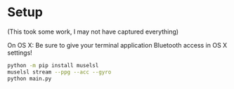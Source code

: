 # Setup
(This took some work, I may not have captured everything)

On OS X: Be sure to give your terminal application Bluetooth access in OS X settings!

```bash
python -m pip install muselsl
muselsl stream --ppg --acc --gyro
python main.py
```
